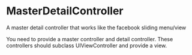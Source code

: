 MasterDetailController
======================

A master detail controller that works like the facebook sliding menu/view

You need to provide a master controller and detail controller. These controllers should subclass UIViewController and provide a view.

